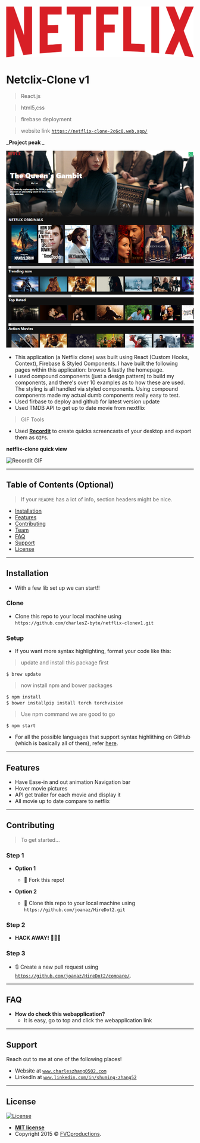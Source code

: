 <img src="./public/logo.svg" title="Netflix-clone" alt="Netflix-clone"></a>

<!-- [![FVCproductions](https://avatars1.githubusercontent.com/u/4284691?v=3&s=200)](http://fvcproductions.com) -->

# Netclix-Clone v1

> React.js

> html5,css

> firebase deployment

> website link <a href="https://netflix-clone-2c6c0.web.app/" target="_blank">`https://netflix-clone-2c6c0.web.app/`</a>

**_Project peak _**

[![INSERT YOUR GRAPHIC HERE](netflix-clone.jpg)]()

- This application (a Netflix clone) was built using React (Custom Hooks, Context), Firebase & Styled Components. I have built the following pages within this application: browse & lastly the homepage.
- I used compound components (just a design pattern) to build my components, and there's over 10 examples as to how these are used. The styling is all handled via styled components. Using compound components made my actual dumb components really easy to test.
- Used firbase to deploy and github for latest version update
- Used TMDB API to get up to date movie from nextflix

> GIF Tools

- Used <a href="http://recordit.co/" target="_blank">**Recordit**</a> to create quicks screencasts of your desktop and export them as `GIF`s.

**netflix-clone quick view**

![Recordit GIF](https://recordit.co/djKa8hlLzw)

---

## Table of Contents (Optional)

> If your `README` has a lot of info, section headers might be nice.

- [Installation](#installation)
- [Features](#features)
- [Contributing](#contributing)
- [Team](#team)
- [FAQ](#faq)
- [Support](#support)
- [License](#license)

---

## Installation

- With a few lib set up we can start!!

### Clone

- Clone this repo to your local machine using `https://github.com/charlesZ-byte/netflix-clonev1.git`

### Setup

- If you want more syntax highlighting, format your code like this:

> update and install this package first

```shell
$ brew update
```

> now install npm and bower packages

```shell
$ npm install
$ bower installpip install torch torchvision
```

> Use npm command we are good to go

```shell
$ npm start
```

- For all the possible languages that support syntax highlithing on GitHub (which is basically all of them), refer <a href="https://github.com/github/linguist/blob/master/lib/linguist/languages.yml" target="_blank">here</a>.

---

## Features

- Have Ease-in and out animation Navigation bar
- Hover movie pictures
- API get trailer for each movie and display it
- All movie up to date compare to netflix

---

## Contributing

> To get started...

### Step 1

- **Option 1**

  - 🍴 Fork this repo!

- **Option 2**
  - 👯 Clone this repo to your local machine using `https://github.com/joanaz/HireDot2.git`

### Step 2

- **HACK AWAY!** 🔨🔨🔨

### Step 3

- 🔃 Create a new pull request using <a href="https://github.com/joanaz/HireDot2/compare/" target="_blank">`https://github.com/joanaz/HireDot2/compare/`</a>.

---

## FAQ

- **How do check this webapplication?**
  - It is easy, go to top and click the webapplication link

---

## Support

Reach out to me at one of the following places!

- Website at <a href="http://www.charleszhang0502.com" target="_blank">`www.charleszhang0502.com`</a>
- LinkedIn at <a href="www.linkedin.com/in/shuming-zhang52" target="_blank">`www.linkedin.com/in/shuming-zhang52`</a>

---

## License

[![License](http://img.shields.io/:license-mit-blue.svg?style=flat-square)](http://badges.mit-license.org)

- **[MIT license](http://opensource.org/licenses/mit-license.php)**
- Copyright 2015 © <a href="http://fvcproductions.com" target="_blank">FVCproductions</a>.
